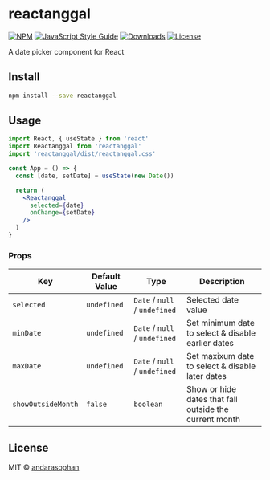 # reactanggal

[![NPM](https://img.shields.io/npm/v/reactanggal.svg)](https://www.npmjs.com/package/reactanggal)
[![JavaScript Style Guide](https://img.shields.io/badge/code_style-standard-brightgreen.svg)](https://standardjs.com)
[![Downloads](https://img.shields.io/npm/dm/reactanggal.svg)](https://npmjs.org/package/reactanggal)
[![License](https://img.shields.io/npm/l/reactanggal.svg)](https://npmjs.org/package/reactanggal)

A date picker component for React
## Install

```bash
npm install --save reactanggal
```

## Usage

```jsx
import React, { useState } from 'react'
import Reactanggal from 'reactanggal'
import 'reactanggal/dist/reactanggal.css'

const App = () => {
  const [date, setDate] = useState(new Date())

  return (
    <Reactanggal
      selected={date}
      onChange={setDate}
    />
  )
}
```
### Props
| Key | Default Value | Type | Description
| --- | -------- | ---- | ----------- |
| `selected` | `undefined` | `Date` / `null` / `undefined` | Selected date value
| `minDate` | `undefined` | `Date` / `null` / `undefined` | Set minimum date to select & disable earlier dates
| `maxDate` | `undefined` | `Date` / `null` / `undefined` | Set maxixum date to select & disable later dates
| `showOutsideMonth` | `false` | `boolean` | Show or hide dates that fall outside the current month

## License

MIT © [andarasophan](https://github.com/andarasophan)
